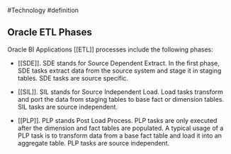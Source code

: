#Technology #definition 
## Oracle ETL Phases

Oracle BI Applications [[ETL]] processes include the following phases:

-   [[SDE]]. SDE stands for Source Dependent Extract. In the first phase, SDE tasks extract data from the source system and stage it in staging tables. SDE tasks are source specific.
    
-   [[SIL]]. SIL stands for Source Independent Load. Load tasks transform and port the data from staging tables to base fact or dimension tables. SIL tasks are source independent.
    
-   [[PLP]]. PLP stands Post Load Process. PLP tasks are only executed after the dimension and fact tables are populated. A typical usage of a PLP task is to transform data from a base fact table and load it into an aggregate table. PLP tasks are source independent.